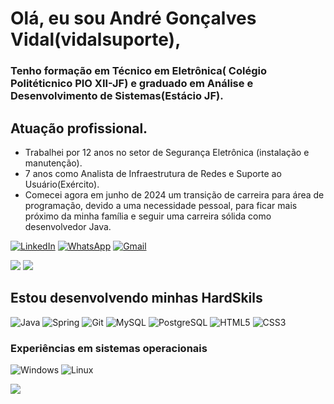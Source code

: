 # Olá, eu sou André Gonçalves Vidal(vidalsuporte),
### Tenho formação em Técnico em Eletrônica( Colégio Politéticnico PIO XII-JF) e graduado em Análise e Desenvolvimento de Sistemas(Estácio JF).

## Atuação profissional.

- Trabalhei por 12 anos no setor de Segurança Eletrônica (instalação e manutenção).
- 7 anos como Analista de Infraestrutura de Redes e Suporte ao Usuário(Exército).
- Comecei agora em junho de 2024 um transição de carreira para área de programação, devido a uma necessidade pessoal, para ficar mais próximo da minha família e seguir uma carreira sólida como desenvolvedor Java.

[![LinkedIn](https://img.shields.io/badge/LinkedIn-0077B5?style=for-the-badge&logo=linkedin&logoColor=white)](https://www.linkedin.com/in/vidalsuporte/)  	[![WhatsApp](https://img.shields.io/badge/WhatsApp-25D366?style=for-the-badge&logo=whatsapp&logoColor=white)](https://wa.me/5532991203111)  	[![Gmail](https://img.shields.io/badge/Gmail-333333?style=for-the-badge&logo=gmail&logoColor=red)](mailto:vidalsuporte@gmail.com)

![](https://github-readme-stats.vercel.app/api/top-langs/?username=vidalsuporte&theme=blue-green) ![](https://github-readme-stats.vercel.app/api?username=vidalsuporte&theme=blue-green)

## Estou desenvolvendo minhas HardSkils
![Java](https://img.shields.io/badge/java-%23ED8B00.svg?style=for-the-badge&logo=openjdk&logoColor=white)   ![Spring](https://img.shields.io/badge/spring-%236DB33F.svg?style=for-the-badge&logo=spring&logoColor=white)  ![Git](https://img.shields.io/badge/GIT-E44C30?style=for-the-badge&logo=git&logoColor=white)
![MySQL](https://img.shields.io/badge/MySQL-00000F?style=for-the-badge&logo=mysql&logoColor=white) ![PostgreSQL](https://img.shields.io/badge/PostgreSQL-000?style=for-the-badge&logo=postgresql)
![HTML5](https://img.shields.io/badge/HTML5-E34F26?style=for-the-badge&logo=html5&logoColor=white)   ![CSS3](https://img.shields.io/badge/CSS3-1572B6?style=for-the-badge&logo=css3&logoColor=white)  
### Experiências em sistemas operacionais

![Windows](https://img.shields.io/badge/Windows-000?style=for-the-badge&logo=windows&logoColor=2CA5E0)  	![Linux](https://img.shields.io/badge/Linux-000?style=for-the-badge&logo=linux&logoColor=FCC624)



![](https://img.shields.io/badge/Made%20with-Markdown-1f425f.svg)
